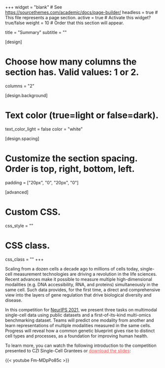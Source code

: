 +++
widget = "blank"  # See https://sourcethemes.com/academic/docs/page-builder/
headless = true  # This file represents a page section.
active = true  # Activate this widget? true/false
weight = 10  # Order that this section will appear.

title = "Summary"
subtitle = ""

[design]
  # Choose how many columns the section has. Valid values: 1 or 2.
  columns = "2"

[design.background]
  # Text color (true=light or false=dark).
  text_color_light = false
  color = "white"

[design.spacing]
  # Customize the section spacing. Order is top, right, bottom, left.
  padding = ["20px", "0", "20px", "0"]

[advanced]
 # Custom CSS.
 css_style = ""

 # CSS class.
 css_class = ""
+++

Scaling from a dozen cells a decade ago to millions of cells today, single-cell measurement technologies are driving a revolution in the life sciences. Recent advances make it possible to measure multiple high-dimensional modalities (e.g. DNA accessibility, RNA, and proteins) simultaneously in the same cell. Such data provides, for the first time, a direct and comprehensive view into the layers of gene regulation that drive biological diversity and disease.

In this competition for [NeurIPS 2021,](https://neurips.cc/Conferences/2021/CompetitionTrack) we present three tasks on multimodal single-cell data using public datasets and a first-of-its-kind multi-omics benchmarking dataset. Teams will predict one modality from another and learn representations of multiple modalities measured in the same cells. Progress will reveal how a common genetic blueprint gives rise to distinct cell types and processes, as a foundation for improving human health.

To learn more, you can watch the following introduction to the competition presented to CZI Single-Cell Grantees or <a href="https://drive.google.com/file/d/1L6-Ww0fIhtC3lv0Uzir0FZRyDxZxDaPQ/" style="color: #EB5252;">download the slides</a>:

{{< youtube Fm-MDpPo85c >}}
